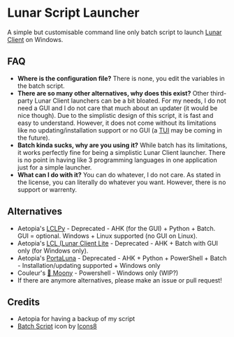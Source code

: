 # Lunar Script Launcher
A simple but customisable command line only batch script to launch [Lunar Client](https://www.lunarclient.com/) on Windows.

## FAQ
- **Where is the configuration file?** There is none, you edit the variables in the batch script.
- **There are so many other alternatives, why does this exist?** Other third-party Lunar Client launchers can be a bit bloated. For my needs, I do not need a GUI and I do not care that much about an updater (it would be nice though). Due to the simplistic design of this script, it is fast and easy to understand. However, it does not come without its limitations like no updating/installation support or no GUI (a [TUI](https://en.wikipedia.org/wiki/Text-based_user_interface) may be coming in the future).
- **Batch kinda sucks, why are you using it?** While batch has its limitations, it works perfectly fine for being a simplistic Lunar Client launcher. There is no point in having like 3 programming languages in one application just for a simple launcher.
- **What can I do with it?** You can do whatever, I do not care. As stated in the license, you can literally do whatever you want. However, there is no support or warrenty.

## Alternatives
- Aetopia's [LCLPy](https://github.com/Aetopia/LCLPy) - Deprecated - AHK (for the GUI) + Python + Batch. GUI = optional. Windows + Linux supported (no GUI on Linux).
- Aetopia's [LCL (Lunar Client Lite](https://github.com/Aetopia/Lunar-Client-Lite-Launcher) - Deprecated - AHK + Batch with GUI only (for Windows only).
- Aetopia's [PortaLuna](https://github.com/Aetopia/Portaluna) - Deprecated - AHK + Python + PowerShell + Batch - Installation/updating supported + Windows only
- Couleur's [🌙 Moony](https://github.com/couleur-tweak-tips/Moony) - Powershell - Windows only (WIP?)
- If there are anymore alternatives, please make an issue or pull request!

## Credits
- Aetopia for having a backup of my script
- <a target="_blank" href="https://icons8.com/icon/edLUH48Ac24d/batch-script">Batch Script</a> icon by <a target="_blank" href="https://icons8.com">Icons8</a> 
